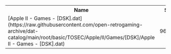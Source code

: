 <table>
<tr><th>Name</th><th>Size</th></tr>
<tr><td>[Apple II - Games - [DSK].dat](https://raw.githubusercontent.com/open-retrogaming-archive/dat-catalog/main/root/basic/TOSEC/Apple/II/Games/[DSK]/Apple II - Games - [DSK].dat)</td><td>964451</td></tr>
</table>
